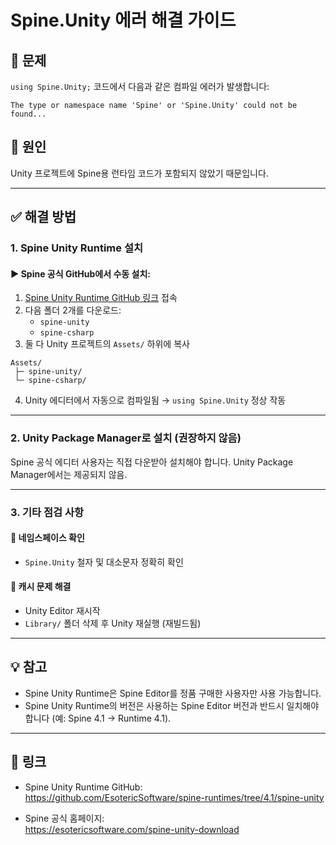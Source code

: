 
# Spine.Unity 에러 해결 가이드

## 🧩 문제
`using Spine.Unity;` 코드에서 다음과 같은 컴파일 에러가 발생합니다:

```
The type or namespace name 'Spine' or 'Spine.Unity' could not be found...
```

## 📌 원인
Unity 프로젝트에 Spine용 런타임 코드가 포함되지 않았기 때문입니다.

---

## ✅ 해결 방법

### 1. Spine Unity Runtime 설치

#### ▶ Spine 공식 GitHub에서 수동 설치:
1. [Spine Unity Runtime GitHub 링크](https://github.com/EsotericSoftware/spine-runtimes/tree/4.1/spine-unity) 접속
2. 다음 폴더 2개를 다운로드:
   - `spine-unity`
   - `spine-csharp`
3. 둘 다 Unity 프로젝트의 `Assets/` 하위에 복사

```
Assets/
 ├─ spine-unity/
 └─ spine-csharp/
```

4. Unity 에디터에서 자동으로 컴파일됨 → `using Spine.Unity` 정상 작동

---

### 2. Unity Package Manager로 설치 (권장하지 않음)
Spine 공식 에디터 사용자는 직접 다운받아 설치해야 합니다. Unity Package Manager에서는 제공되지 않음.

---

### 3. 기타 점검 사항

#### 📌 네임스페이스 확인
- `Spine.Unity` 철자 및 대소문자 정확히 확인

#### 🔁 캐시 문제 해결
- Unity Editor 재시작
- `Library/` 폴더 삭제 후 Unity 재실행 (재빌드됨)

---

## 💡 참고

- Spine Unity Runtime은 Spine Editor를 정품 구매한 사용자만 사용 가능합니다.
- Spine Unity Runtime의 버전은 사용하는 Spine Editor 버전과 반드시 일치해야 합니다 (예: Spine 4.1 → Runtime 4.1).

---

## 📎 링크

- Spine Unity Runtime GitHub:  
  https://github.com/EsotericSoftware/spine-runtimes/tree/4.1/spine-unity

- Spine 공식 홈페이지:  
  https://esotericsoftware.com/spine-unity-download
